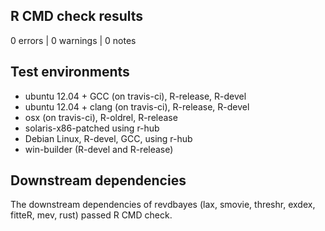 ## R CMD check results

0 errors | 0 warnings | 0 notes

## Test environments

- ubuntu 12.04 + GCC (on travis-ci), R-release, R-devel
- ubuntu 12.04 + clang (on travis-ci), R-release, R-devel
- osx (on travis-ci), R-oldrel, R-release
- solaris-x86-patched using r-hub
- Debian Linux, R-devel, GCC, using r-hub
- win-builder (R-devel and R-release)

## Downstream dependencies

The downstream dependencies of revdbayes (lax, smovie, threshr, exdex, fitteR, mev, rust) passed R CMD check.
